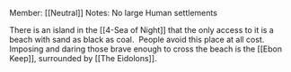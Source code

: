 Member: [[Neutral]]
Notes: No large Human settlements

There is an island in the [[4-Sea of Night]] that the only access to it is a beach with sand as black as coal.  People avoid this place at all cost.  Imposing and daring those brave enough to cross the beach is the [[Ebon Keep]], surrounded by [[The Eidolons]].